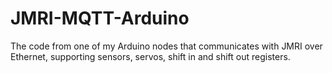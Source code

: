 # JMRI-MQTT-Arduino
The code from one of my Arduino nodes that communicates with JMRI over Ethernet, supporting sensors, servos, shift in and shift out registers.
